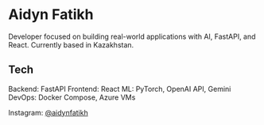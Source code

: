 # Aidyn Fatikh

Developer focused on building real-world applications with AI, FastAPI, and React. Currently based in Kazakhstan.
## Tech

Backend: FastAPI
Frontend: React
ML: PyTorch, OpenAI API, Gemini  
DevOps: Docker Compose, Azure VMs

Instagram: [@aidynfatikh](https://instagram.com/aidynfatikh)
